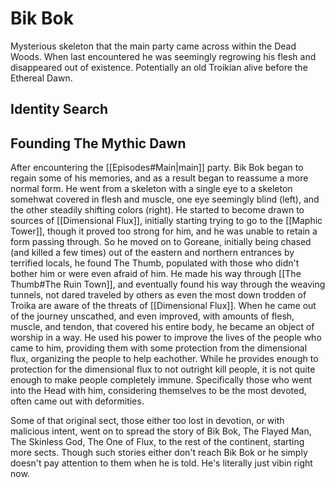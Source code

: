 # Bik Bok
Mysterious skeleton that the main party came across within the Dead Woods. When last encountered he was seemingly regrowing his flesh and disappeared out of existence. Potentially an old Troikian alive before the Ethereal Dawn.

## Identity Search
## Founding The Mythic Dawn
After encountering the [[Episodes#Main|main]] party. Bik Bok began to regain some of his memories, and as a result began to reassume a more normal form. He went from a skeleton with a single eye to a skeleton somehwat covered in flesh and muscle, one eye seemingly blind (left), and the other steadily shifting colors (right). He started to become drawn to sources of [[Dimensional Flux]], initially starting trying to go to the [[Maphic Tower]], though it proved too strong for him, and he was unable to retain a form passing through. So he moved on to Goreane, initially being chased (and killed a few times) out of the eastern and northern entrances by terrified locals, he found The Thumb, populated with those who didn't bother him or were even afraid of him. He made his way through [[The Thumb#The Ruin Town]], and eventually found his way through the weaving tunnels, not dared traveled by others as even the most down trodden of Troika are aware of the threats of [[Dimensional Flux]]. When he came out of the journey unscathed, and even improved, with amounts of flesh, muscle, and tendon, that covered his entire body, he became an object of worship in a way. He used his power to improve the lives of the people who came to him, providing them with some protection from the dimensional flux, organizing the people to help eachother. While he provides enough to protection for the dimensional flux to not outright kill people, it is not quite enough to make people completely immune. Specifically those who went into the Head with him, considering themselves to be the most devoted, often came out with deformities.

Some of that original sect, those either too lost in devotion, or with malicious intent, went on to spread the story of Bik Bok, The Flayed Man, The Skinless God, The One of Flux, to the rest of the continent, starting more sects. Though such stories either don't reach Bik Bok or he simply doesn't pay attention to them when he is told. He's literally just vibin right now.